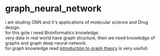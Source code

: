 # graph_neural_network<br>
i am studing GNN and it's applications of molecular science and Drug design. <br>
for this gole i need Bioinformatics knowledge.<br>
very data in real world have graph structure, then we need knowledge of graphs and graph deep neural network.<br>
for graph knowledge read [introduction to graph theory](https://www.maths.ed.ac.uk/~v1ranick/papers/wilsongraph.pdf) is very usefull.<br>
